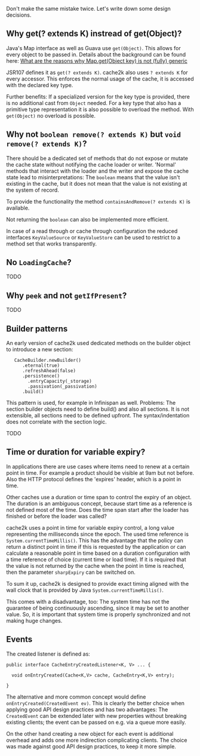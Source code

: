 Don't make the same mistake twice. Let's write down some design decisions.

## Why get(? extends K) instread of get(Object)?

Java's Map interface as well as Guava use `get(Object)`. This allows for every object to be passed
in. Details about the background can be found here: 
[What are the reasons why Map.get(Object key) is not (fully) generic](http://stackoverflow.com/questions/857420/what-are-the-reasons-why-map-getobject-key-is-not-fully-generic)

JSR107 defines it as `get(? extends K)`. cache2k also uses `? extends K` for every accessor.
This enforces the normal usage of the cache, it is accessed with the declared key type.

Further benefits: If a specialized version for the key type is provided, there is no additional
cast from `Object` needed. For a key type that also has a primitive type representation it is
also possible to overload the method. With `get(Object)` no overload is possible.

## Why not `boolean remove(? extends K)` but `void remove(? extends K)`?

There should be a dedicated set of methods that do not expose or mutate the cache state
 without notifying the cache loader or writer. 'Normal' methods that interact with the
 loader and the writer and expose the cache state lead to misinterpretations: The `boolean`
 means that the value isn't existing in the cache, but it does not mean that the value
 is not existing at the system of record.
 
To provide the functionality the method `containsAndRemove(? extends K)` is available.

Not returning the `boolean`  can also be implemented more efficient.
 
In case of a read through or cache through configuration the reduced interfaces
`KeyValueSource` or `KeyValueStore` can be used to restrict to a method set that
works transparently.

## No `LoadingCache`?

TODO

## Why `peek` and not `getIfPresent`?

TODO

## Builder patterns

An early version of cache2k used dedicated methods on the builder object to introduce
 a new section:

````
   CacheBuilder.newBuilder()
      .eternal(true)
      .refreshAhead(false)
      .persistence()
        .entryCapacity(_storage)
        .passivation(_passivation)
      .build()  
````

This pattern is used, for example in Infinispan as well. Problems: The section builder objects
need to define build() and also all sections. It is not extensible, all sections need to be defined 
upfront. The syntax/indentation does not correlate with the section logic.

TODO

## Time or duration for variable expiry?

In applications there are use cases where items need to renew at a certain point in time.
For example a product should be visible at 9am but not before. Also the HTTP protocol defines
the 'expires' header, which is a point in time.

Other caches use a duration or time span to control the expiry of an object. The duration is
an ambiguous concept, because start time as a reference is not defined most of the time. 
Does the time span start after the loader has finished or before the loader was called?

cache2k uses a point in time for variable expiry control, a long value representing the milliseconds 
since the epoch. The used time reference is `System.currentTimeMillis()`. This has the advantage
that the policy can return a distinct point in time if this is requested by the application or
can calculate a reasonable point in time based on a duration configuration with a time reference
of choice (current time or load time). If it is required that the value is not returned by the
cache when the point in time is reached, then the parameter `sharpExpiry` can be switched on.

To sum it up, cache2k is designed to provide exact timing aligned with the wall clock that is provided by Java 
`System.currentTimeMillis()`. 

This comes with a disadvantage, too: The system time has not the guarantee of being continuously ascending, 
since it may be set to another value. So, it is important that system time is properly synchronized and 
not making huge changes. 
 
## Events

The created listener is defined as:

````
public interface CacheEntryCreatedListener<K, V> ... {

  void onEntryCreated(Cache<K,V> cache, CacheEntry<K,V> entry);

}
````

The alternative and more common concept would define `onEntryCreated(CreatedEvent ev)`. This is clearly the
 better choice when applying good API design practices and has two advantages: The `CreatedEvent` can be
 extended later with new properties without breaking existing clients; the event can be passed on e.g. via
 a queue more easily.
 
On the other hand creating a new object for each event is additional overhead and adds one more indirection 
complicating clients. The choice was made against good API design practices, to keep it more simple.

 
